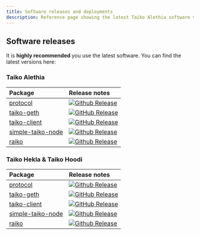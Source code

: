 ```yaml
---
title: Software releases and deployments
description: Reference page showing the latest Taiko Alethia software versions and deployments.
---
```


## Software releases

It is **highly recommended** you use the latest software. You can find the latest versions here:

### Taiko Alethia

| Package                                                                                | Release notes                                                                                                                                                                                             |
| :------------------------------------------------------------------------------------- | :-------------------------------------------------------------------------------------------------------------------------------------------------------------------------------------------------------- |
| [protocol](https://github.com/taikoxyz/taiko-mono/tree/main/packages/protocol)         | [![Github Release](https://img.shields.io/github/v/release/taikoxyz/taiko-mono?filter=taiko-alethia-protocol*&label=)](https://github.com/taikoxyz/taiko-mono/blob/main/packages/protocol/CHANGELOG.md)   |
| [taiko-geth](https://github.com/taikoxyz/taiko-geth)                                   | [![GitHub Release](https://img.shields.io/github/v/release/taikoxyz/taiko-geth?label=)](https://github.com/taikoxyz/taiko-geth/blob/taiko/CHANGELOG.md)                                                   |
| [taiko-client](https://github.com/taikoxyz/taiko-mono/tree/main/packages/taiko-client) | [![GitHub Release](https://img.shields.io/github/v/release/taikoxyz/taiko-mono?filter=taiko-alethia-client*&label=)](https://github.com/taikoxyz/taiko-mono/blob/main/packages/taiko-client/CHANGELOG.md) |
| [simple-taiko-node](https://github.com/taikoxyz/simple-taiko-node/tree/main)           | [![Github Release](https://img.shields.io/github/v/release/taikoxyz/simple-taiko-node?include_prereleases&label=)](https://github.com/taikoxyz/simple-taiko-node/blob/main/CHANGELOG.md)                  |
| [raiko](https://github.com/taikoxyz/raiko/tree/main)                                   | [![Github Release](https://img.shields.io/github/v/release/taikoxyz/raiko?label=)](https://github.com/taikoxyz/raiko/blob/main/CHANGELOG.md)                                                              |

### Taiko Hekla & Taiko Hoodi

| Package                                                                                | Release notes                                                                                                                                                                                                                 |
| :------------------------------------------------------------------------------------- | :---------------------------------------------------------------------------------------------------------------------------------------------------------------------------------------------------------------------------- |
| [protocol](https://github.com/taikoxyz/taiko-mono/tree/main/packages/protocol)         | [![Github Release](https://img.shields.io/github/v/release/taikoxyz/taiko-mono?include_prereleases&filter=taiko-alethia-protocol*&label=)](https://github.com/taikoxyz/taiko-mono/blob/main/packages/protocol/CHANGELOG.md)   |
| [taiko-geth](https://github.com/taikoxyz/taiko-geth)                                   | [![GitHub Release](https://img.shields.io/github/v/release/taikoxyz/taiko-geth?include_prereleases&label=)](https://github.com/taikoxyz/taiko-geth/blob/taiko/CHANGELOG.md)                                                   |
| [taiko-client](https://github.com/taikoxyz/taiko-mono/tree/main/packages/taiko-client) | [![GitHub Release](https://img.shields.io/github/v/release/taikoxyz/taiko-mono?include_prereleases&filter=taiko-alethia-client*&label=)](https://github.com/taikoxyz/taiko-mono/blob/main/packages/taiko-client/CHANGELOG.md) |
| [simple-taiko-node](https://github.com/taikoxyz/simple-taiko-node/tree/main)           | [![Github Release](https://img.shields.io/github/v/release/taikoxyz/simple-taiko-node?include_prereleases&label=)](https://github.com/taikoxyz/simple-taiko-node/blob/main/CHANGELOG.md)                                      |
| [raiko](https://github.com/taikoxyz/raiko/tree/main)                                   | [![Github Release](https://img.shields.io/github/v/release/taikoxyz/raiko?label=)](https://github.com/taikoxyz/raiko/blob/main/CHANGELOG.md)                                                                                  |
